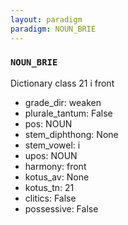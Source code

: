 ```yaml
---
layout: paradigm
paradigm: NOUN_BRIE
---
```

### ` NOUN_BRIE `

Dictionary class 21 i front
* grade_dir: weaken
* plurale_tantum: False
* pos: NOUN
* stem_diphthong: None
* stem_vowel: i
* upos: NOUN
* harmony: front
* kotus_av: None
* kotus_tn: 21
* clitics: False
* possessive: False
